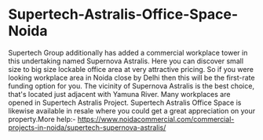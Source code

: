 # Supertech-Astralis-Office-Space-Noida
Supertech Group additionally has added a commercial workplace tower in this undertaking named Supernova Astralis. Here you can discover small size to big size lockable office area at very attractive pricing. So if you were looking workplace area in Noida close by Delhi then this will be the first-rate funding option for you. The vicinity of Supernova Astralis is the best choice, that's located just adjacent with Yamuna River. Many workplaces are opened in Supertech Astralis Project. Supertech Astralis Office Space is likewise available in resale where you could get a great appreciation on your property.More help:- https://www.noidacommercial.com/commercial-projects-in-noida/supertech-supernova-astralis/ 
